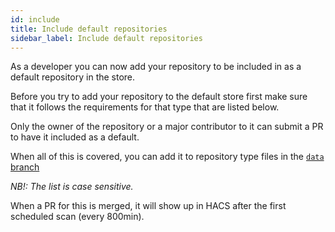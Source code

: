 ```yaml
---
id: include
title: Include default repositories
sidebar_label: Include default repositories
---
```


As a developer you can now add your repository to be included in as a default repository in the store.

Before you try to add your repository to the default store first make sure that it follows the requirements for that type that are listed below.

Only the owner of the repository or a major contributor to it can submit a PR to have it included as a default.

When all of this is covered, you can add it to repository type files in the [`data` branch](https://github.com/custom-components/hacs/blob/data/repositories)

_NB!: The list is case sensitive._

When a PR for this is merged, it will show up in HACS after the first scheduled scan (every 800min).